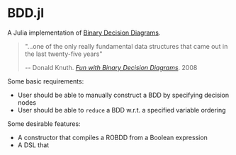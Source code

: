 # BDD.jl

A Julia implementation of [Binary Decision Diagrams](https://en.wikipedia.org/wiki/Binary_decision_diagram).

> "...one of the only really fundamental data structures that came out in the last twenty-five years"
>
> -- Donald Knuth. [_Fun with Binary Decision Diagrams_](https://www.youtube.com/watch?v=SQE21efsf7Y). 2008


Some basic requirements:

* User should be able to manually construct a BDD by specifying decision nodes
* User should be able to `reduce` a BDD w.r.t. a specified variable ordering

Some desirable features:

* A constructor that compiles a ROBDD from a Boolean expression
* A DSL that 

